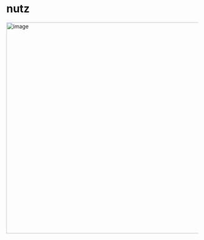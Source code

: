 # nutz

<img width="618" height="556" alt="image" src="https://github.com/user-attachments/assets/cc9fe5cc-9096-4ca4-a3ed-313eefed293d" />

